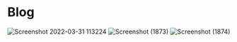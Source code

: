# Blog
![Screenshot 2022-03-31 113224](https://user-images.githubusercontent.com/102648602/160988698-6e1a33d6-dfc7-4f36-baf4-c5042079fb89.png)
![Screenshot (1873)](https://user-images.githubusercontent.com/102648602/160988326-0d16d9b3-7320-4637-83b5-6300d044f1a6.png)
![Screenshot (1874)](https://user-images.githubusercontent.com/102648602/160988343-e51c6e10-c120-4c54-8e23-ad5425356f6f.png)
